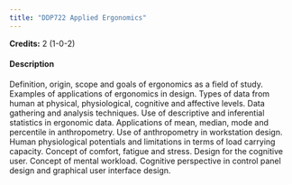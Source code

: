 ```yaml
---
title: "DDP722 Applied Ergonomics"
---
```

**Credits:** 2 (1-0-2)

#### Description
Definition, origin, scope and goals of ergonomics as a field of study. Examples of applications of ergonomics in design. Types of data from human at physical, physiological, cognitive and affective levels. Data gathering and analysis techniques. Use of descriptive and inferential statistics in ergonomic data. Applications of mean, median, mode and percentile in anthropometry. Use of anthropometry in workstation design. Human physiological potentials and limitations in terms of load carrying capacity. Concept of comfort, fatigue and stress. Design for the cognitive user. Concept of mental workload. Cognitive perspective in control panel design and graphical user interface design.